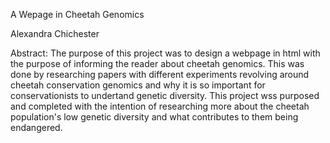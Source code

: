 A Wepage in Cheetah Genomics

Alexandra Chichester

Abstract: The purpose of this project was to design a webpage in html with the purpose of informing the reader about cheetah genomics. This was done by researching papers with different experiments revolving around cheetah conservation genomics and why it is so important for conservationists to undertand genetic diversity. This project wss purposed and completed with the intention of researching more about the cheetah population's low genetic diversity and what contributes to them being endangered. 
